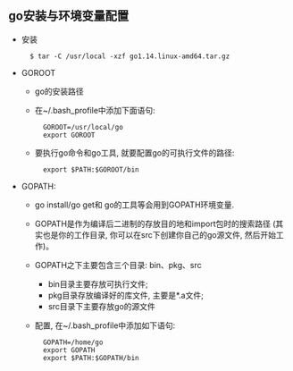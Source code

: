 ## go安装与环境变量配置
- 安装

		$ tar -C /usr/local -xzf go1.14.linux-amd64.tar.gz
- GOROOT
	- go的安装路径
	- 在~/.bash_profile中添加下面语句:

            GOROOT=/usr/local/go
            export GOROOT

	- 要执行go命令和go工具, 就要配置go的可执行文件的路径:

			export $PATH:$GOROOT/bin
- GOPATH:
	- go install/go get和 go的工具等会用到GOPATH环境变量.
	- GOPATH是作为编译后二进制的存放目的地和import包时的搜索路径 (其实也是你的工作目录, 你可以在src下创建你自己的go源文件, 然后开始工作)。
	- GOPATH之下主要包含三个目录: bin、pkg、src
		- bin目录主要存放可执行文件; 
		- pkg目录存放编译好的库文件, 主要是*.a文件; 
		- src目录下主要存放go的源文件
	- 配置, 在~/.bash_profile中添加如下语句:
	
            GOPATH=/home/go
            export GOPATH
            export $PATH:$GOPATH/bin

